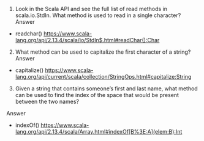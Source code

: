 1. Look in the Scala API and see the full list of read methods in scala.io.StdIn. What method is used to read in a single character?
Answer
* readchar()
https://www.scala-lang.org/api/2.13.4/scala/io/StdIn$.html#readChar():Char

2. What method can be used to capitalize the first character of a string?
 Answer
* capitalize()
https://www.scala-lang.org/api/current/scala/collection/StringOps.html#capitalize:String

3. Given a string that contains someone’s first and last name, what method can be used to find the index of the space that would be present between the two names?

Answer
* indexOf()
https://www.scala-lang.org/api/2.13.4/scala/Array.html#indexOf[B%3E:A](elem:B):Int
